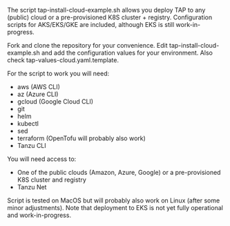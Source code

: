 The script tap-install-cloud-example.sh allows you deploy TAP to any (public) cloud or a pre-provisioned K8S cluster + registry. Configuration scripts for AKS/EKS/GKE are included, although EKS is still work-in-progress.

Fork and clone the repository for your convenience. Edit tap-install-cloud-example.sh and add the configuration values for your environment. Also check tap-values-cloud.yaml.template.

For the script to work you will need:
* aws (AWS CLI)
* az (Azure CLI)
* gcloud (Google Cloud CLI)
* git
* helm
* kubectl
* sed
* terraform (OpenTofu will probably also work)
* Tanzu CLI

You will need access to:
* One of the public clouds (Amazon, Azure, Google) or a pre-provisioned K8S cluster and registry
* Tanzu Net

Script is tested on MacOS but will probably also work on Linux (after some minor adjustments). Note that deployment to EKS is not yet fully operational and work-in-progress.